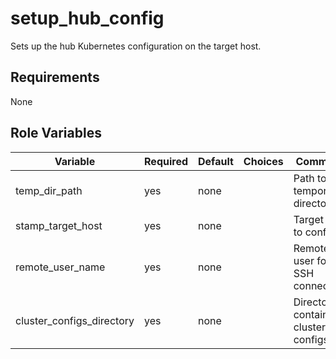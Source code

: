 setup_hub_config
===============================
Sets up the hub Kubernetes configuration on the target host.

Requirements
------------
None

Role Variables
--------------


| Variable                | Required | Default | Choices | Comments                                 |
|-----------------------------|----------|---------|---------|------------------------------------------|
| temp_dir_path               | yes      | none    |         | Path to the temporary directory          |
| stamp_target_host           | yes      | none    |         | Target host to configure                 |
| remote_user_name            | yes      | none    |         | Remote user for SSH connections          |
| cluster_configs_directory   | yes      | none    |         | Directory containing cluster configs     |